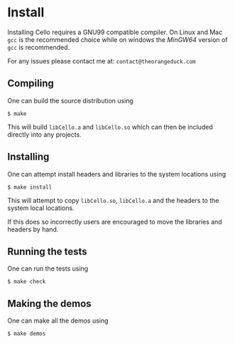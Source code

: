 Install
=======

Installing Cello requires a GNU99 compatible compiler. On Linux and Mac `gcc` is the recommended choice while on windows the _MinGW64_ version of `gcc` is recommended.

For any issues please contact me at: `contact@theorangeduck.com`

Compiling
---------

One can build the source distribution using

    $ make

This will build `libCello.a` and `libCello.so` which can then be included directly into any projects.


Installing
----------

One can attempt install headers and libraries to the system locations using

    $ make install

This will attempt to copy `libCello.so`, `libCello.a` and the headers to the system local locations.

If this does so incorrectly users are encouraged to move the libraries and headers by hand.


Running the tests
-----------------

One can run the tests using

    $ make check
    

Making the demos
----------------

One can make all the demos using

    $ make demos
    
    
